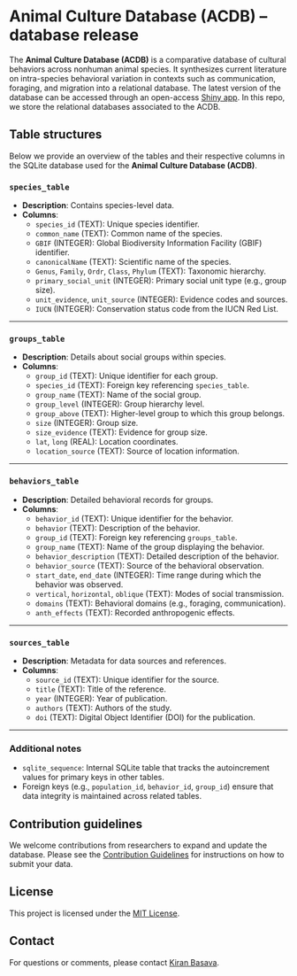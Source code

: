 # Animal Culture Database (ACDB) – database release

The **Animal Culture Database (ACDB)** is a comparative database of cultural behaviors across nonhuman animal species. It synthesizes current literature on intra-species behavioral variation in contexts such as communication, foraging, and migration into a relational database. The latest version of the database can be accessed through an open-access [Shiny app](https://github.com/datadiversitylab/ACDB). In this repo, we store the relational databases associated to the ACDB.

## Table structures

Below we provide an overview of the tables and their respective columns in the SQLite database used for the **Animal Culture Database (ACDB)**. 

### `species_table`
   - **Description**: Contains species-level data.
   - **Columns**:
     - `species_id` (TEXT): Unique species identifier.
     - `common_name` (TEXT): Common name of the species.
     - `GBIF` (INTEGER): Global Biodiversity Information Facility (GBIF) identifier.
     - `canonicalName` (TEXT): Scientific name of the species.
     - `Genus`, `Family`, `Ordr`, `Class`, `Phylum` (TEXT): Taxonomic hierarchy.
     - `primary_social_unit` (INTEGER): Primary social unit type (e.g., group size).
     - `unit_evidence`, `unit_source` (INTEGER): Evidence codes and sources.
     - `IUCN` (INTEGER): Conservation status code from the IUCN Red List.

---

### `groups_table`
   - **Description**: Details about social groups within species.
   - **Columns**:
     - `group_id` (TEXT): Unique identifier for each group.
     - `species_id` (TEXT): Foreign key referencing `species_table`.
     - `group_name` (TEXT): Name of the social group.
     - `group_level` (INTEGER): Group hierarchy level.
     - `group_above` (TEXT): Higher-level group to which this group belongs.
     - `size` (INTEGER): Group size.
     - `size_evidence` (TEXT): Evidence for group size.
     - `lat`, `long` (REAL): Location coordinates.
     - `location_source` (TEXT): Source of location information.

---

### `behaviors_table`
   - **Description**: Detailed behavioral records for groups.
   - **Columns**:
     - `behavior_id` (TEXT): Unique identifier for the behavior.
     - `behavior` (TEXT): Description of the behavior.
     - `group_id` (TEXT): Foreign key referencing `groups_table`.
     - `group_name` (TEXT): Name of the group displaying the behavior.
     - `behavior_description` (TEXT): Detailed description of the behavior.
     - `behavior_source` (TEXT): Source of the behavioral observation.
     - `start_date`, `end_date` (INTEGER): Time range during which the behavior was observed.
     - `vertical`, `horizontal`, `oblique` (TEXT): Modes of social transmission.
     - `domains` (TEXT): Behavioral domains (e.g., foraging, communication).
     - `anth_effects` (TEXT): Recorded anthropogenic effects.

---

### `sources_table`
   - **Description**: Metadata for data sources and references.
   - **Columns**:
     - `source_id` (TEXT): Unique identifier for the source.
     - `title` (TEXT): Title of the reference.
     - `year` (INTEGER): Year of publication.
     - `authors` (TEXT): Authors of the study.
     - `doi` (TEXT): Digital Object Identifier (DOI) for the publication.

---

### Additional notes

- `sqlite_sequence`: Internal SQLite table that tracks the autoincrement values for primary keys in other tables.
- Foreign keys (e.g., `population_id`, `behavior_id`, `group_id`) ensure that data integrity is maintained across related tables.

## Contribution guidelines

We welcome contributions from researchers to expand and update the database. Please see the [Contribution Guidelines](#) for instructions on how to submit your data.

## License

This project is licensed under the [MIT License](LICENSE).

## Contact

For questions or comments, please contact [Kiran Basava](mailto:kcb7@arizona.edu).


